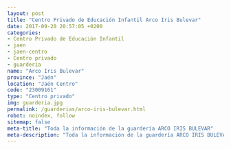 ```yaml
---
layout: post
title: "Centro Privado de Educación Infantil Arco Iris Bulevar"
date: 2017-09-20 20:57:05 +0200
categories:
- Centro Privado de Educación Infantil
- jaen
- jaen-centro
- Centro privado
- guarderia
name: "Arco Iris Bulevar"
province: "Jaén"
location: "Jaén Centro"
code: "23009161"
type: "Centro privado"
img: guarderia.jpg
permalink: /guarderias/arco-iris-bulevar.html
robot: noindex, follow
sitemap: false
meta-title: "Toda la información de la guardería ARCO IRIS BULEVAR"
meta-description: "Toda la información de la guardería ARCO IRIS BULEVAR"
---
```

